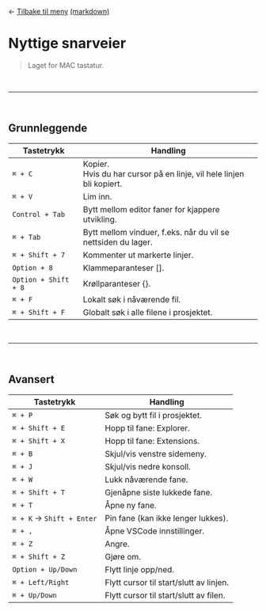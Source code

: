 <link href="base.css" rel="stylesheet" type="text/css" />

← [Tilbake til meny](README.html) [(markdown)](/README.md)

# Nyttige snarveier

> Laget for MAC tastatur.

<br>
<hr>
<br>

## Grunnleggende

| Tastetrykk           | Handling                                                                  |
| -------------------- | ------------------------------------------------------------------------- |
| `⌘ + C`              | Kopier. <br> Hvis du har cursor på en linje, vil hele linjen bli kopiert. |
| `⌘ + V`              | Lim inn.                                                                  |
| `Control + Tab`      | Bytt mellom editor faner for kjappere utvikling.                          |
| `⌘ + Tab`            | Bytt mellom vinduer, f.eks. når du vil se nettsiden du lager.             |
| `⌘ + Shift + 7`      | Kommenter ut markerte linjer.                                             |
| `Option + 8`         | Klammeparanteser [].                                                      |
| `Option + Shift + 8` | Krøllparanteser {}.                                                       |
| `⌘ + F`              | Lokalt søk i nåværende fil.                                               |
| `⌘ + Shift + F`      | Globalt søk i alle filene i prosjektet.                                   |

<br>
<hr>
<br>

## Avansert

| Tastetrykk                 | Handling                                |
| -------------------------- | --------------------------------------- |
| `⌘ + P`                    | Søk og bytt fil i prosjektet.           |
| `⌘ + Shift + E`            | Hopp til fane: Explorer.                |
| `⌘ + Shift + X`            | Hopp til fane: Extensions.              |
| `⌘ + B`                    | Skjul/vis venstre sidemeny.             |
| `⌘ + J`                    | Skjul/vis nedre konsoll.                |
| `⌘ + W`                    | Lukk nåværende fane.                    |
| `⌘ + Shift + T`            | Gjenåpne siste lukkede fane.            |
| `⌘ + T`                    | Åpne ny fane.                           |
| `⌘ + K` -> `Shift + Enter` | Pin fane (kan ikke lenger lukkes).      |
| `⌘ + ,`                    | Åpne VSCode innstillinger.              |
| `⌘ + Z`                    | Angre.                                  |
| `⌘ + Shift + Z`            | Gjøre om.                               |
| `Option + Up/Down`         | Flytt linje opp/ned.                    |
| `⌘ + Left/Right`           | Flytt cursor til start/slutt av linjen. |
| `⌘ + Up/Down`              | Flytt cursor til start/slutt av filen.  |
